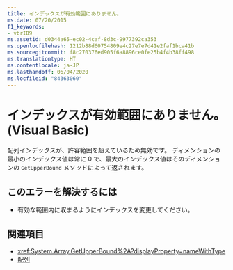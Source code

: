 ```yaml
---
title: インデックスが有効範囲にありません。
ms.date: 07/20/2015
f1_keywords:
- vbrID9
ms.assetid: d0344a65-ec02-4caf-8d3c-9977392ca353
ms.openlocfilehash: 1212b88d60754809e4c27e7e7d41e2faf1bca41b
ms.sourcegitcommit: f8c270376ed905f6a8896ce0fe25b4f4b38ff498
ms.translationtype: HT
ms.contentlocale: ja-JP
ms.lasthandoff: 06/04/2020
ms.locfileid: "84363060"
---
```

# <a name="subscript-out-of-range-visual-basic"></a>インデックスが有効範囲にありません。 (Visual Basic)
配列インデックスが、許容範囲を超えているため無効です。 ディメンションの最小のインデックス値は常に 0 で、最大のインデックス値はそのディメンションの `GetUpperBound` メソッドによって返されます。  
  
## <a name="to-correct-this-error"></a>このエラーを解決するには  
  
- 有効な範囲内に収まるようにインデックスを変更してください。  
  
## <a name="see-also"></a>関連項目

- <xref:System.Array.GetUpperBound%2A?displayProperty=nameWithType>
- [配列](../../programming-guide/language-features/arrays/index.md)
